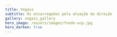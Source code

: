 ```yaml
---
title: Vogais
subtitle: Os encarregados pela atuação da direção
gallery: vogais_gallery
hero_image: /assets/images/fundo-ucp.jpg
hero_darken: true
---
```

